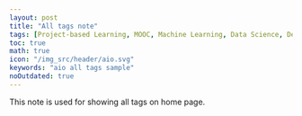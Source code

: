 ```yaml
---
layout: post
title: "All tags note"
tags: [Project-based Learning, MOOC, Machine Learning, Data Science, Deep Learning, Time Series, NLP, MLOps, Python, R Lang, Prob & Stats, Angular, JavaScript, Web Dev, API & Services, Algorithms, Skills, Gaming & Puzzles, Others]
toc: true
math: true
icon: "/img_src/header/aio.svg"
keywords: "aio all tags sample"
noOutdated: true
---
```


This note is used for showing all tags on home page.
